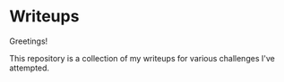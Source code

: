 # Writeups

Greetings!

This repository is a collection of my writeups for various challenges I've attempted.
